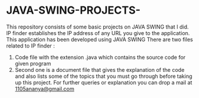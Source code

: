 # JAVA-SWING-PROJECTS-
This repository consists of some basic projects on JAVA SWING that I did.
IP finder establishes the IP address of any URL you give to the application. This application has been developed using JAVA SWING
There are two files related to IP finder :
1. Code file with the extension .java which contains the source code for given program
2. Second one is a document file that gives the explanation of the code and also lists some of the topics that you must go through before taking up this project.
For further queries or explanation you can drop a mail at 1105ananya@gmail.com

